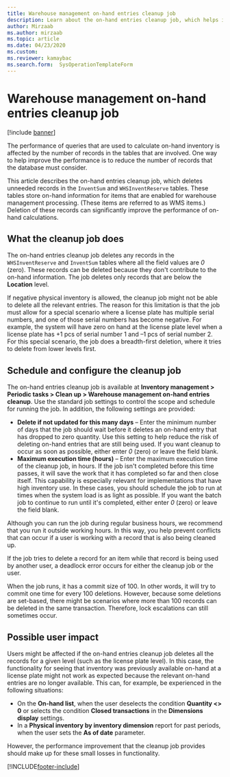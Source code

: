 ```yaml
---
title: Warehouse management on-hand entries cleanup job
description: Learn about the on-hand entries cleanup job, which helps improve system performance by identifying and deleting related but unneeded records.
author: Mirzaab
ms.author: mirzaab
ms.topic: article
ms.date: 04/23/2020
ms.custom:
ms.reviewer: kamaybac
ms.search.form:  SysOperationTemplateForm
---
```


# Warehouse management on-hand entries cleanup job

[!include [banner](../includes/banner.md)]

The performance of queries that are used to calculate on-hand inventory is affected by the number of records in the tables that are involved. One way to help improve the performance is to reduce the number of records that the database must consider.

This article describes the on-hand entries cleanup job, which deletes unneeded records in the `InventSum` and `WHSInventReserve` tables. These tables store on-hand information for items that are enabled for warehouse management processing. (These items are referred to as WMS items.) Deletion of these records can significantly improve the performance of on-hand calculations.

## What the cleanup job does

The on-hand entries cleanup job deletes any records in the `WHSInventReserve` and `InventSum` tables where all the field values are *0* (zero). These records can be deleted because they don't contribute to the on-hand information. The job deletes only records that are below the **Location** level.

If negative physical inventory is allowed, the cleanup job might not be able to delete all the relevant entries. The reason for this limitation is that the job must allow for a special scenario where a license plate has multiple serial numbers, and one of those serial numbers has become negative. For example, the system will have zero on hand at the license plate level when a license plate has +1 pcs of serial number 1 and –1 pcs of serial number 2. For this special scenario, the job does a breadth-first deletion, where it tries to delete from lower levels first.

## Schedule and configure the cleanup job

The on-hand entries cleanup job is available at **Inventory management \> Periodic tasks \> Clean up \> Warehouse management on-hand entries cleanup**. Use the standard job settings to control the scope and schedule for running the job. In addition, the following settings are provided:

- **Delete if not updated for this many days** – Enter the minimum number of days that the job should wait before it deletes an on-hand entry that has dropped to zero quantity. Use this setting to help reduce the risk of deleting on-hand entries that are still being used. If you want cleanup to occur as soon as possible, either enter *0* (zero) or leave the field blank.
- **Maximum execution time (hours)** – Enter the maximum execution time of the cleanup job, in hours. If the job isn't completed before this time passes, it will save the work that it has completed so far and then close itself. This capability is especially relevant for implementations that have high inventory use. In these cases, you should schedule the job to run at times when the system load is as light as possible. If you want the batch job to continue to run until it's completed, either enter *0* (zero) or leave the field blank.

Although you can run the job during regular business hours, we recommend that you run it outside working hours. In this way, you help prevent conflicts that can occur if a user is working with a record that is also being cleaned up.

If the job tries to delete a record for an item while that record is being used by another user, a deadlock error occurs for either the cleanup job or the user.

When the job runs, it has a commit size of 100. In other words, it will try to commit one time for every 100 deletions. However, because some deletions are set-based, there might be scenarios where more than 100 records can be deleted in the same transaction. Therefore, lock escalations can still sometimes occur.

## Possible user impact

Users might be affected if the on-hand entries cleanup job deletes all the records for a given level (such as the license plate level). In this case, the functionality for seeing that inventory was previously available on-hand at a license plate might not work as expected because the relevant on-hand entries are no longer available. This can, for example, be experienced in the following situations:

- On the **On-hand list**, when the user deselects the condition **Quantity \<\> 0** or selects the condition **Closed transactions** in the **Dimensions display** settings.
- In a **Physical inventory by inventory dimension** report for past periods, when the user sets the **As of date** parameter.

However, the performance improvement that the cleanup job provides should make up for these small losses in functionality.

[!INCLUDE[footer-include](../../includes/footer-banner.md)]
